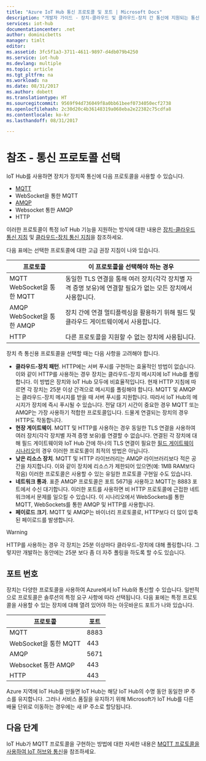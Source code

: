 ```yaml
---
title: "Azure IoT Hub 통신 프로토콜 및 포트 | Microsoft Docs"
description: "개발자 가이드 - 장치-클라우드 및 클라우드-장치 간 통신에 지원되는 통신 프로토콜과 열어야 하는 포트 번호에 대해 설명합니다."
services: iot-hub
documentationcenter: .net
author: dominicbetts
manager: timlt
editor: 
ms.assetid: 3fc5f1a3-3711-4611-9897-d4db079b4250
ms.service: iot-hub
ms.devlang: multiple
ms.topic: article
ms.tgt_pltfrm: na
ms.workload: na
ms.date: 08/31/2017
ms.author: dobett
ms.translationtype: HT
ms.sourcegitcommit: 9569f94d736049f8a0bb61beef0734050ecf2738
ms.openlocfilehash: 2c30d20c4b36148319a068eba2e22382c75cdfa8
ms.contentlocale: ko-kr
ms.lasthandoff: 08/31/2017

---
```

# 참조 - 통신 프로토콜 선택

IoT Hub를 사용하면 장치가 장치쪽 통신에 다음 프로토콜을 사용할 수 있습니다.

* [MQTT][lnk-mqtt]
* WebSocket을 통한 MQTT
* [AMQP][lnk-amqp]
* Websocket 통한 AMQP
* HTTP

이러한 프로토콜이 특정 IoT Hub 기능을 지원하는 방식에 대한 내용은 [장치-클라우드 통신 지침][lnk-d2c-guidance] 및 [클라우드-장치 통신 지침][lnk-c2d-guidance]을 참조하세요.

다음 표에는 선택한 프로토콜에 대한 고급 권장 지침이 나와 있습니다.

| 프로토콜 | 이 프로토콜을 선택해야 하는 경우 |
| --- | --- |
| MQTT <br> WebSocket을 통한 MQTT |동일한 TLS 연결을 통해 여러 장치(각각 장치별 자격 증명 보유)에 연결할 필요가 없는 모든 장치에서 사용합니다. |
| AMQP <br> WebSocket을 통한 AMQP |장치 간에 연결 멀티플렉싱을 활용하기 위해 필드 및 클라우드 게이트웨이에서 사용합니다. |
| HTTP |다른 프로토콜을 지원할 수 없는 장치에 사용됩니다. |

장치 측 통신용 프로토콜을 선택할 때는 다음 사항을 고려해야 합니다.

* **클라우드-장치 패턴**. HTTP에는 서버 푸시를 구현하는 효율적인 방법이 없습니다. 이와 같이 HTTP를 사용하는 경우 장치는 클라우드-장치 메시지에 IoT Hub를 폴링합니다. 이 방법은 장치와 IoT Hub 모두에 비효율적입니다. 현재 HTTP 지침에 따르면 각 장치는 25분 이상 간격으로 메시지를 폴링해야 합니다. MQTT 및 AMQP는 클라우드-장치 메시지를 받을 때 서버 푸시를 지원합니다. 따라서 IoT Hub의 메시지가 장치에 즉시 푸시될 수 있습니다. 전달 대기 시간이 중요한 경우 MQTT 또는 AMQP는 가장 사용하기 적합한 프로토콜입니다. 드물게 연결되는 장치의 경우 HTTP도 작동합니다.
* **현장 게이트웨이**. MQTT 및 HTTP를 사용하는 경우 동일한 TLS 연결을 사용하여 여러 장치(각각 장치별 자격 증명 보유)를 연결할 수 없습니다. 연결된 각 장치에 대해 필드 게이트웨이와 IoT Hub 간에 하나의 TLS 연결이 필요한 [필드 게이트웨이 시나리오][lnk-azure-gateway-guidance]의 경우 이러한 프로토콜이 최적의 방법은 아닙니다.
* **낮은 리소스 장치**. MQTT 및 HTTP 라이브러리는 AMQP 라이브러리보다 적은 공간을 차지합니다. 이와 같이 장치에 리소스가 제한되어 있으면(예: 1MB RAM보다 작음) 이러한 프로토콜은 사용할 수 있는 유일한 프로토콜 구현일 수도 있습니다.
* **네트워크 통과**. 표준 AMQP 프로토콜은 포트 5671을 사용하고 MQTT는 8883 포트에서 수신 대기합니다. 이러한 포트를 사용하면 비 HTTP 프로토콜에 근접한 네트워크에서 문제를 일으킬 수 있습니다. 이 시나리오에서 WebSockets를 통한 MQTT, WebSockets를 통한 AMQP 및 HTTP를 사용합니다.
* **페이로드 크기**. MQTT 및 AMQP는 바이너리 프로토콜로, HTTP보다 더 많이 압축된 페이로드를 발생합니다.

> [!WARNING]
> HTTP를 사용하는 경우 각 장치는 25분 이상마다 클라우드-장치에 대해 폴링합니다. 그렇지만 개발하는 동안에는 25분 보다 좀 더 자주 폴링을 하도록 할 수도 있습니다.

## 포트 번호

장치는 다양한 프로토콜을 사용하여 Azure에서 IoT Hub와 통신할 수 있습니다. 일반적으로 프로토콜은 솔루션의 특정 요구 사항에 따라 선택됩니다. 다음 표에는 특정 프로토콜을 사용할 수 있는 장치에 대해 열려 있어야 하는 아웃바운드 포트가 나와 있습니다.

| 프로토콜 | 포트 |
| --- | --- |
| MQTT |8883 |
| WebSocket을 통한 MQTT |443 |
| AMQP |5671 |
| Websocket 통한 AMQP |443 |
| HTTP |443 |

Azure 지역에 IoT Hub를 만들면 IoT Hub는 해당 IoT Hub의 수명 동안 동일한 IP 주소를 유지합니다. 그러나 서비스 품질을 유지하기 위해 Microsoft가 IoT Hub를 다른 배율 단위로 이동하는 경우에는 새 IP 주소로 할당됩니다.


## 다음 단계

IoT Hub가 MQTT 프로토콜을 구현하는 방법에 대한 자세한 내용은 [MQTT 프로토콜을 사용하여 IoT 허브와 통신][lnk-mqtt-support]을 참조하세요.

[lnk-d2c-guidance]: iot-hub-devguide-d2c-guidance.md
[lnk-c2d-guidance]: iot-hub-devguide-c2d-guidance.md
[lnk-mqtt-support]: iot-hub-mqtt-support.md
[lnk-amqp]: http://docs.oasis-open.org/amqp/core/v1.0/os/amqp-core-complete-v1.0-os.pdf
[lnk-mqtt]: http://docs.oasis-open.org/mqtt/mqtt/v3.1.1/mqtt-v3.1.1.pdf
[lnk-azure-gateway-guidance]: iot-hub-devguide-endpoints.md#field-gateways

